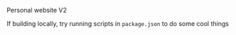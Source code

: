 Personal website V2

If building locally, try running scripts in `package.json` to do some cool things